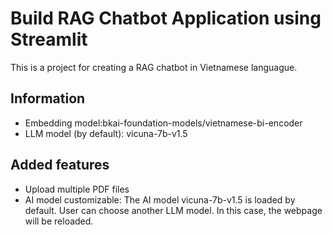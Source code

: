 # Build RAG Chatbot Application using Streamlit
This is a project for creating a RAG chatbot in Vietnamese languague.

## Information
- Embedding model:bkai-foundation-models/vietnamese-bi-encoder
- LLM model (by default): vicuna-7b-v1.5

## Added features
- Upload multiple PDF files
- AI model customizable: The AI model vicuna-7b-v1.5 is loaded by default. User can choose another LLM model. In this case, the webpage will be reloaded.